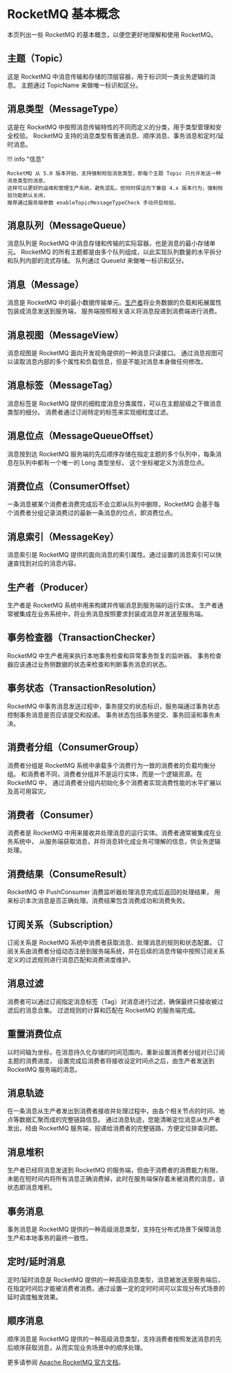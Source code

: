 # RocketMQ 基本概念

本页列出一些 RocketMQ 的基本概念，以便您更好地理解和使用 RocketMQ。

## 主题（Topic）

这是 RocketMQ 中消息传输和存储的顶层容器，用于标识同一类业务逻辑的消息。
主题通过 TopicName 来做唯一标识和区分。

## 消息类型（MessageType）

这是在 RocketMQ 中按照消息传输特性的不同而定义的分类，用于类型管理和安全校验。
RocketMQ 支持的消息类型有普通消息、顺序消息、事务消息和定时/延时消息。

!!! info "信息"

    RocketMQ 从 5.0 版本开始，支持强制校验消息类型，即每个主题 Topic 只允许发送一种消息类型的消息，
    这样可以更好的运维和管理生产系统，避免混乱。但同时保证向下兼容 4.x 版本行为，强制校验功能默认关闭，
    推荐通过服务端参数 enableTopicMessageTypeCheck 手动开启校验。

## 消息队列（MessageQueue）

消息队列是 RocketMQ 中消息存储和传输的实际容器，也是消息的最小存储单元。
RocketMQ 的所有主题都是由多个队列组成，以此实现队列数量的水平拆分和队列内部的流式存储。
队列通过 QueueId 来做唯一标识和区分。

## 消息（Message）

消息是 RocketMQ 中的最小数据传输单元。[生产者](#producer)将业务数据的负载和拓展属性包装成消息发送到服务端，
服务端按照相关语义将消息投递到消费端进行消费。

## 消息视图（MessageView）

消息视图是 RocketMQ 面向开发视角提供的一种消息只读接口。
通过消息视图可以读取消息内部的多个属性和负载信息，但是不能对消息本身做任何修改。

## 消息标签（MessageTag）

消息标签是 RocketMQ 提供的细粒度消息分类属性，可以在主题层级之下做消息类型的细分。
消费者通过订阅特定的标签来实现细粒度过滤。

## 消息位点（MessageQueueOffset）

消息按到达 RocketMQ 服务端的先后顺序存储在指定主题的多个队列中，每条消息在队列中都有一个唯一的 Long 类型坐标，
这个坐标被定义为消息位点。

## 消费位点（ConsumerOffset）

一条消息被某个消费者消费完成后不会立即从队列中删除，RocketMQ 会基于每个消费者分组记录消费过的最新一条消息的位点，即消费位点。

## 消息索引（MessageKey）

消息索引是 RocketMQ 提供的面向消息的索引属性。通过设置的消息索引可以快速查找到对应的消息内容。

## 生产者（Producer）

生产者是 RocketMQ 系统中用来构建并传输消息到服务端的运行实体。
生产者通常被集成在业务系统中，将业务消息按照要求封装成消息并发送至服务端。

## 事务检查器（TransactionChecker）

RocketMQ 中生产者用来执行本地事务检查和异常事务恢复的监听器。
事务检查器应该通过业务侧数据的状态来检查和判断事务消息的状态。

## 事务状态（TransactionResolution）

RocketMQ 中事务消息发送过程中，事务提交的状态标识，服务端通过事务状态控制事务消息是否应该提交和投递。
事务状态包括事务提交、事务回滚和事务未决。

## 消费者分组（ConsumerGroup）

消费者分组是 RocketMQ 系统中承载多个消费行为一致的消费者的负载均衡分组。
和消费者不同，消费者分组并不是运行实体，而是一个逻辑资源。在 RocketMQ 中，
通过消费者分组内初始化多个消费者实现消费性能的水平扩展以及高可用容灾。

## 消费者（Consumer）

消费者是 RocketMQ 中用来接收并处理消息的运行实体。消费者通常被集成在业务系统中，
从服务端获取消息，并将消息转化成业务可理解的信息，供业务逻辑处理。

## 消费结果（ConsumeResult）

RocketMQ 中 PushConsumer 消费监听器处理消息完成后返回的处理结果，
用来标识本次消息是否正确处理。消费结果包含消费成功和消费失败。

## 订阅关系（Subscription）

订阅关系是 RocketMQ 系统中消费者获取消息、处理消息的规则和状态配置。
订阅关系由消费者分组动态注册到服务端系统，并在后续的消息传输中按照订阅关系定义的过滤规则进行消息匹配和消费进度维护。

## 消息过滤

消费者可以通过订阅指定消息标签（Tag）对消息进行过滤，确保最终只接收被过滤后的消息合集。
过滤规则的计算和匹配在 RocketMQ 的服务端完成。

## 重置消费位点

以时间轴为坐标，在消息持久化存储的时间范围内，重新设置消费者分组对已订阅主题的消费进度，
设置完成后消费者将接收设定时间点之后，由生产者发送到 RocketMQ 服务端的消息。

## 消息轨迹

在一条消息从生产者发出到消费者接收并处理过程中，由各个相关节点的时间、地点等数据汇聚而成的完整链路信息。
通过消息轨迹，您能清晰定位消息从生产者发出，经由 RocketMQ 服务端，投递给消费者的完整链路，方便定位排查问题。

## 消息堆积

生产者已经将消息发送到 RocketMQ 的服务端，但由于消费者的消费能力有限，
未能在短时间内将所有消息正确消费掉，此时在服务端保存着未被消费的消息，该状态即消息堆积。

## 事务消息

事务消息是 RocketMQ 提供的一种高级消息类型，支持在分布式场景下保障消息生产和本地事务的最终一致性。

## 定时/延时消息

定时/延时消息是 RocketMQ 提供的一种高级消息类型，消息被发送至服务端后，
在指定时间后才能被消费者消费。通过设置一定的定时时间可以实现分布式场景的延时调度触发效果。

## 顺序消息

顺序消息是 RocketMQ 提供的一种高级消息类型，支持消费者按照发送消息的先后顺序获取消息，从而实现业务场景中的顺序处理。

更多请参阅 [Apache RocketMQ 官方文档](https://rocketmq.apache.org/zh/)。
